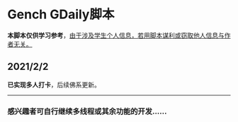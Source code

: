 # Gench GDaily脚本

**本脚本仅供学习参考**，<u>由于涉及学生个人信息，若用脚本谋利或窃取他人信息与作者无关。</u>

## **2021/2/2**

**已实现多人打卡**，后续佛系更新。

------

### **感兴趣者可自行继续多线程或其余功能的开发......**